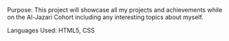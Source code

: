 Purpose: This project will showcase all my projects and achievements while on the Al-Jazari Cohort including any interesting topics about myself.

Languages Used: HTML5, CSS
